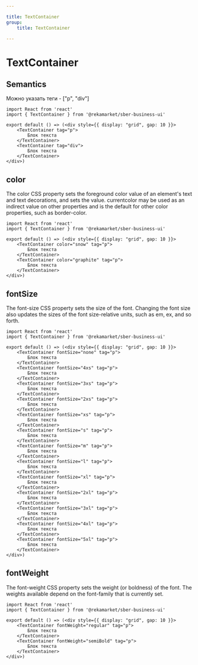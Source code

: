 ```yaml
---

title: TextContainer
group:
	title: TextContainer

---
```


# TextContainer

## Semantics
Можно указать теги - ["p", "div"]

```tsx
import React from 'react'
import { TextContainer } from '@rekamarket/sber-business-ui'

export default () => (<div style={{ display: "grid", gap: 10 }}>
	<TextContainer tag="p">
		Блок текста
	</TextContainer>
	<TextContainer tag="div">
		Блок текста
	</TextContainer>
</div>)
```

## color
The color CSS property sets the foreground color value of an element's text and text decorations, and sets the <currentcolor> value. currentcolor may be used as an indirect value on other properties and is the default for other color properties, such as border-color.

```tsx
import React from 'react'
import { TextContainer } from '@rekamarket/sber-business-ui'

export default () => (<div style={{ display: "grid", gap: 10 }}>
	<TextContainer color="snow" tag="p">
		Блок текста
	</TextContainer>
	<TextContainer color="graphite" tag="p">
		Блок текста
	</TextContainer>
</div>)
```

## fontSize
The font-size CSS property sets the size of the font. Changing the font size also updates the sizes of the font size-relative <length> units, such as em, ex, and so forth.

```tsx
import React from 'react'
import { TextContainer } from '@rekamarket/sber-business-ui'

export default () => (<div style={{ display: "grid", gap: 10 }}>
	<TextContainer fontSize="none" tag="p">
		Блок текста
	</TextContainer>
	<TextContainer fontSize="4xs" tag="p">
		Блок текста
	</TextContainer>
	<TextContainer fontSize="3xs" tag="p">
		Блок текста
	</TextContainer>
	<TextContainer fontSize="2xs" tag="p">
		Блок текста
	</TextContainer>
	<TextContainer fontSize="xs" tag="p">
		Блок текста
	</TextContainer>
	<TextContainer fontSize="s" tag="p">
		Блок текста
	</TextContainer>
	<TextContainer fontSize="m" tag="p">
		Блок текста
	</TextContainer>
	<TextContainer fontSize="l" tag="p">
		Блок текста
	</TextContainer>
	<TextContainer fontSize="xl" tag="p">
		Блок текста
	</TextContainer>
	<TextContainer fontSize="2xl" tag="p">
		Блок текста
	</TextContainer>
	<TextContainer fontSize="3xl" tag="p">
		Блок текста
	</TextContainer>
	<TextContainer fontSize="4xl" tag="p">
		Блок текста
	</TextContainer>
	<TextContainer fontSize="5xl" tag="p">
		Блок текста
	</TextContainer>
</div>)
```

## fontWeight
The font-weight CSS property sets the weight (or boldness) of the font. The weights available depend on the font-family that is currently set.

```tsx
import React from 'react'
import { TextContainer } from '@rekamarket/sber-business-ui'

export default () => (<div style={{ display: "grid", gap: 10 }}>
	<TextContainer fontWeight="regular" tag="p">
		Блок текста
	</TextContainer>
	<TextContainer fontWeight="semiBold" tag="p">
		Блок текста
	</TextContainer>
</div>)
```
